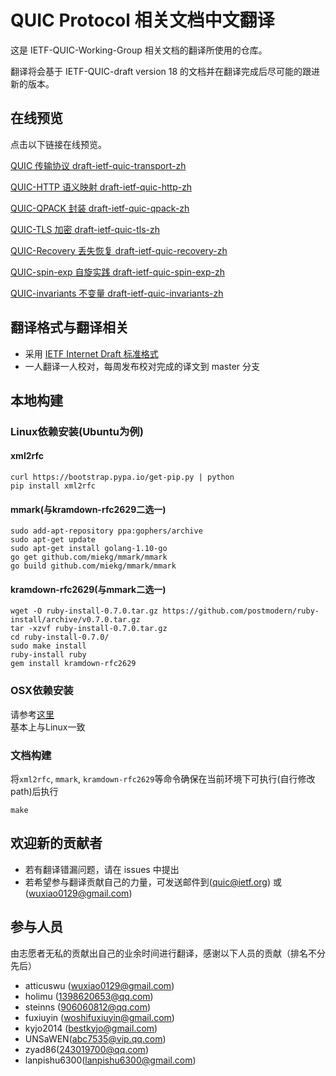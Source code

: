 # QUIC Protocol 相关文档中文翻译

这是 IETF-QUIC-Working-Group 相关文档的翻译所使用的仓库。

翻译将会基于 IETF-QUIC-draft version 18 的文档并在翻译完成后尽可能的跟进新的版本。

## 在线预览
点击以下链接在线预览。

[QUIC 传输协议 draft-ietf-quic-transport-zh](http://docs.wxclimb.top/draft-ietf-quic-transport-zh.html)

[QUIC-HTTP 语义映射 draft-ietf-quic-http-zh](http://docs.wxclimb.top/draft-ietf-quic-http-zh.html)

[QUIC-QPACK 封装 draft-ietf-quic-qpack-zh](http://docs.wxclimb.top/draft-ietf-quic-qpack-zh.html)

[QUIC-TLS 加密 draft-ietf-quic-tls-zh](http://docs.wxclimb.top/draft-ietf-quic-tls-zh.html)

[QUIC-Recovery 丢失恢复 draft-ietf-quic-recovery-zh](http://docs.wxclimb.top/draft-ietf-quic-recovery-zh.html)

[QUIC-spin-exp 自旋实践 draft-ietf-quic-spin-exp-zh](http://docs.wxclimb.top/draft-ietf-quic-spin-exp-zh.html)

[QUIC-invariants 不变量 draft-ietf-quic-invariants-zh](http://docs.wxclimb.top/draft-ietf-quic-invariants-zh.html)

## 翻译格式与翻译相关

* 采用 [IETF Internet Draft 标准格式](https://github.com/martinthomson/i-d-template)
* 一人翻译一人校对，每周发布校对完成的译文到 master 分支

## 本地构建
### Linux依赖安装(Ubuntu为例)
#### xml2rfc
```
curl https://bootstrap.pypa.io/get-pip.py | python
pip install xml2rfc
```
#### mmark(与kramdown-rfc2629二选一)
```
sudo add-apt-repository ppa:gophers/archive
sudo apt-get update
sudo apt-get install golang-1.10-go
go get github.com/miekg/mmark/mmark
go build github.com/miekg/mmark/mmark
```
#### kramdown-rfc2629(与mmark二选一)
```
wget -O ruby-install-0.7.0.tar.gz https://github.com/postmodern/ruby-install/archive/v0.7.0.tar.gz
tar -xzvf ruby-install-0.7.0.tar.gz
cd ruby-install-0.7.0/
sudo make install
ruby-install ruby
gem install kramdown-rfc2629
```
### OSX依赖安装
请参考[这里](https://github.com/martinthomson/i-d-template/blob/master/doc/SETUP.md)  
基本上与Linux一致

### 文档构建
将`xml2rfc`, `mmark`, `kramdown-rfc2629`等命令确保在当前环境下可执行(自行修改path)后执行

```
make
```

## 欢迎新的贡献者

* 若有翻译错漏问题，请在 issues 中提出
* 若希望参与翻译贡献自己的力量，可发送邮件到([quic@ietf.org][ietf-quic]) 或 ([wuxiao0129@gmail.com][atticuswu])

## 参与人员

由志愿者无私的贡献出自己的业余时间进行翻译，感谢以下人员的贡献（排名不分先后）  

* atticuswu ([wuxiao0129@gmail.com][atticuswu])
* holimu ([1398620653@qq.com][holimu])
* steinns ([906060812@qq.com][steinns])
* fuxiuyin ([woshifuxiuyin@gmail.com][fuxiuyin])
* kyjo2014 ([bestkyjo@gmail.com][kyjo2014])
* UNSaWEN([abc7535@vip.qq.com][UNSaWEN])
* zyad86([243019700@qq.com][zyad86])
* lanpishu6300([lanpishu6300@gmail.com][lanpishu6300])

[ietf-quic]: quic@ietf.org
[atticuswu]: wuxiao0129@gmail.com
[holimu]: mailto:1398620653@qq.com
[steinns]: mailto:906060812@qq.com
[fuxiuyin]: mailto:woshifuxiuyin@gmail.com
[kyjo2014]: mailto:bestkyjo@gmail.com
[UNSaWEN]: mailto:abc7535@vip.qq.com
[zyad86]: mailto:243019700@qq.com
[lanpishu6300]: mailto:lanpishu6300@gmail.com
